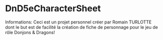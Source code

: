 # DnD5eCharacterSheet
Informations:
Ceci est un projet personnel créer par Romain TURLOTTE dont le but est de facilité la création de fiche de personnage pour le jeu de rôle Donjons & Dragons!